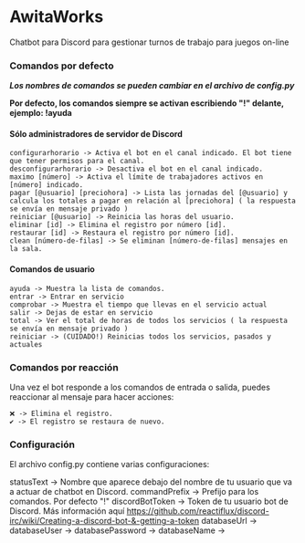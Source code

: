 # AwitaWorks
Chatbot para Discord para gestionar turnos de trabajo para juegos on-line

### Comandos por defecto

***Los nombres de comandos se pueden cambiar en el archivo de config.py***

**Por defecto, los comandos siempre se activan escribiendo "!" delante, ejemplo: !ayuda**

#### Sólo administradores de servidor de Discord
```
configurarhorario -> Activa el bot en el canal indicado. El bot tiene que tener permisos para el canal.
desconfigurarhorario -> Desactiva el bot en el canal indicado.
maximo [número] -> Activa el límite de trabajadores activos en [número] indicado.
pagar [@usuario] [preciohora] -> Lista las jornadas del [@usuario] y calcula los totales a pagar en relación al [preciohora] ( la respuesta se envía en mensaje privado ) 
reiniciar [@usuario] -> Reinicia las horas del usuario.
eliminar [id] -> Elimina el registro por número [id].
restaurar [id] -> Restaura el registro por número [id].
clean [número-de-filas] -> Se eliminan [número-de-filas] mensajes en la sala.
```
#### Comandos de usuario
```
ayuda -> Muestra la lista de comandos.
entrar -> Entrar en servicio
comprobar -> Muestra el tiempo que llevas en el servicio actual
salir -> Dejas de estar en servicio
total -> Ver el total de horas de todos los servicios ( la respuesta se envía en mensaje privado )
reiniciar -> (CUIDADO!) Reinicias todos los servicios, pasados y actuales
```
### Comandos por reacción
Una vez el bot responde a los comandos de entrada o salida, puedes reaccionar al mensaje para hacer acciones:
```
❌ -> Elimina el registro.
✔ -> El registro se restaura de nuevo.
```

### Configuración
El archivo config.py contiene varias configuraciones:

statusText -> Nombre que aparece debajo del nombre de tu usuario que va a actuar de chatbot en Discord.
commandPrefix -> Prefijo para los comandos. Por defecto "!"
discordBotToken -> Token de tu usuario bot de Discord. Más información aquí https://github.com/reactiflux/discord-irc/wiki/Creating-a-discord-bot-&-getting-a-token
databaseUrl -> 
databaseUser -> 
databasePassword -> 
databaseName -> 

